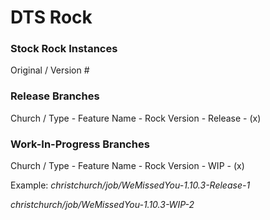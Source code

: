# DTS Rock

### Stock Rock Instances
Original / Version #

### Release Branches
Church / Type - Feature Name - Rock Version - Release - (x)

### Work-In-Progress Branches
Church / Type - Feature Name - Rock Version - WIP - (x)

Example:
*christchurch/job/WeMissedYou-1.10.3-Release-1*

*christchurch/job/WeMissedYou-1.10.3-WIP-2*
